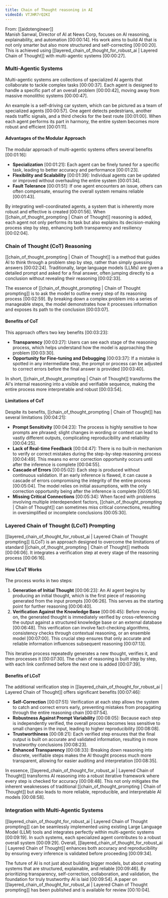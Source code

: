 ```yaml
---
title: Chain of Thought reasoning in AI
videoId: VTJHR7rQ2KI
---
```


From: [[aidotengineer]] <br/> 
Manish Sanwal, Director of AI at News Corp, focuses on AI reasoning, explainability, and automation <a class="yt-timestamp" data-t="00:00:14">[00:00:14]</a>. His work aims to build AI that is not only smarter but also more structured and self-correcting <a class="yt-timestamp" data-t="00:00:20">[00:00:20]</a>. This is achieved using [[layered_chain_of_thought_for_robust_ai | Layered Chain of Thought]] with multi-agentic systems <a class="yt-timestamp" data-t="00:00:27">[00:00:27]</a>.

### Multi-Agentic Systems
Multi-agentic systems are collections of specialized AI agents that collaborate to tackle complex tasks <a class="yt-timestamp" data-t="00:00:37">[00:00:37]</a>. Each agent is designed to handle a specific part of an overall problem <a class="yt-timestamp" data-t="00:00:42">[00:00:42]</a>, moving away from massive monolithic systems <a class="yt-timestamp" data-t="00:00:47">[00:00:47]</a>.

An example is a self-driving car system, which can be pictured as a team of specialized agents <a class="yt-timestamp" data-t="00:00:57">[00:00:57]</a>. One agent detects pedestrians, another reads traffic signals, and a third checks for the best route <a class="yt-timestamp" data-t="00:01:00">[00:01:00]</a>. When each agent performs its part in harmony, the entire system becomes more robust and efficient <a class="yt-timestamp" data-t="00:01:11">[00:01:11]</a>.

#### Advantages of the Modular Approach
The modular approach of multi-agentic systems offers several benefits <a class="yt-timestamp" data-t="00:01:16">[00:01:16]</a>:
*   **Specialization** <a class="yt-timestamp" data-t="00:01:21">[00:01:21]</a>: Each agent can be finely tuned for a specific task, leading to better accuracy and performance <a class="yt-timestamp" data-t="00:01:23">[00:01:23]</a>.
*   **Flexibility and Scalability** <a class="yt-timestamp" data-t="00:01:39">[00:01:39]</a>: Individual agents can be updated or improved without overhauling the entire system <a class="yt-timestamp" data-t="00:01:34">[00:01:34]</a>.
*   **Fault Tolerance** <a class="yt-timestamp" data-t="00:01:51">[00:01:51]</a>: If one agent encounters an issue, others can often compensate, ensuring the overall system remains reliable <a class="yt-timestamp" data-t="00:01:43">[00:01:43]</a>.

By integrating well-coordinated agents, a system that is inherently more robust and effective is created <a class="yt-timestamp" data-t="00:01:56">[00:01:56]</a>. When [[chain_of_thought_prompting | Chain of Thought]] reasoning is added, each agent not only performs its task but also explains its decision-making process step by step, enhancing both transparency and resiliency <a class="yt-timestamp" data-t="00:02:04">[00:02:04]</a>.

### Chain of Thought (CoT) Reasoning
[[chain_of_thought_prompting | Chain of Thought]] is a method that guides AI to think through a problem step by step, rather than simply guessing answers <a class="yt-timestamp" data-t="00:02:24">[00:02:24]</a>. Traditionally, large language models (LLMs) are given a detailed prompt and asked for a final answer, often jumping directly to a conclusion without revealing their reasoning <a class="yt-timestamp" data-t="00:02:33">[00:02:33]</a>.

The essence of [[chain_of_thought_prompting | Chain of Thought prompting]] is to ask the model to outline every step of its reasoning process <a class="yt-timestamp" data-t="00:02:59">[00:02:59]</a>. By breaking down a complex problem into a series of manageable steps, the model demonstrates how it processes information and exposes its path to the conclusion <a class="yt-timestamp" data-t="00:03:07">[00:03:07]</a>.

#### Benefits of CoT
This approach offers two key benefits <a class="yt-timestamp" data-t="00:03:23">[00:03:23]</a>:
*   **Transparency** <a class="yt-timestamp" data-t="00:03:27">[00:03:27]</a>: Users can see each stage of the reasoning process, which helps understand how the model is approaching the problem <a class="yt-timestamp" data-t="00:03:30">[00:03:30]</a>.
*   **Opportunity for Fine-tuning and Debugging** <a class="yt-timestamp" data-t="00:03:37">[00:03:37]</a>: If a mistake is spotted in any intermediate step, the prompt or process can be adjusted to correct errors before the final answer is provided <a class="yt-timestamp" data-t="00:03:40">[00:03:40]</a>.

In short, [[chain_of_thought_prompting | Chain of Thought]] transforms the AI's internal reasoning into a visible and verifiable sequence, making the entire process more interpretable and robust <a class="yt-timestamp" data-t="00:03:54">[00:03:54]</a>.

#### Limitations of CoT
Despite its benefits, [[chain_of_thought_prompting | Chain of Thought]] has several limitations <a class="yt-timestamp" data-t="00:04:21">[00:04:21]</a>:
*   **Prompt Sensitivity** <a class="yt-timestamp" data-t="00:04:23">[00:04:23]</a>: The process is highly sensitive to how prompts are phrased; slight changes in wording or context can lead to vastly different outputs, complicating reproducibility and reliability <a class="yt-timestamp" data-t="00:04:25">[00:04:25]</a>.
*   **Lack of Real-time Feedback** <a class="yt-timestamp" data-t="00:04:47">[00:04:47]</a>: There is no built-in mechanism to verify or correct mistakes during the step-by-step reasoning process <a class="yt-timestamp" data-t="00:04:49">[00:04:49]</a>. This means no error correction opportunity occurs until after the inference is complete <a class="yt-timestamp" data-t="00:04:55">[00:04:55]</a>.
*   **Cascade of Errors** <a class="yt-timestamp" data-t="00:05:02">[00:05:02]</a>: Each step is produced without continuous validation. If an early inference is flawed, it can cause a cascade of errors compromising the integrity of the entire process <a class="yt-timestamp" data-t="00:05:04">[00:05:04]</a>. The model relies on initial assumptions, with the only correction opportunity being after the inference is complete <a class="yt-timestamp" data-t="00:05:14">[00:05:14]</a>.
*   **Missing Critical Connections** <a class="yt-timestamp" data-t="00:05:34">[00:05:34]</a>: When faced with problems involving multiple interdependent factors, [[chain_of_thought_prompting | Chain of Thought]] can sometimes miss critical connections, resulting in oversimplified or incomplete conclusions <a class="yt-timestamp" data-t="00:05:30">[00:05:30]</a>.

### Layered Chain of Thought (LCoT) Prompting
[[layered_chain_of_thought_for_robust_ai | Layered Chain of Thought prompting]] (LCoT) is an approach designed to overcome the limitations of standard [[chain_of_thought_prompting | Chain of Thought]] methods <a class="yt-timestamp" data-t="00:06:06">[00:06:06]</a>. It integrates a verification step at every stage of the reasoning process <a class="yt-timestamp" data-t="00:06:16">[00:06:16]</a>.

#### How LCoT Works
The process works in two steps:
1.  **Generation of Initial Thought** <a class="yt-timestamp" data-t="00:06:23">[00:06:23]</a>: An AI agent begins by producing an initial thought, which is the first piece of reasoning generated from the input prompts <a class="yt-timestamp" data-t="00:06:26">[00:06:26]</a>. This serves as the starting point for further reasoning <a class="yt-timestamp" data-t="00:06:40">[00:06:40]</a>.
2.  **Verification Against the Knowledge Base** <a class="yt-timestamp" data-t="00:06:45">[00:06:45]</a>: Before moving on, the generated thought is immediately verified by cross-referencing the output against a structured knowledge base or an external database <a class="yt-timestamp" data-t="00:06:48">[00:06:48]</a>. This verification can involve fact-checking algorithms, consistency checks through contextual reasoning, or an ensemble model <a class="yt-timestamp" data-t="00:07:00">[00:07:00]</a>. This crucial step ensures that only accurate and reliable information influences subsequent reasoning <a class="yt-timestamp" data-t="00:07:13">[00:07:13]</a>.

This iterative process repeatedly generates a new thought, verifies it, and then processes it <a class="yt-timestamp" data-t="00:07:30">[00:07:30]</a>. The chain of reasoning is built step by step, with each link confirmed before the next one is added <a class="yt-timestamp" data-t="00:07:39">[00:07:39]</a>.

#### Benefits of LCoT
The additional verification step in [[layered_chain_of_thought_for_robust_ai | Layered Chain of Thought]] offers significant benefits <a class="yt-timestamp" data-t="00:07:46">[00:07:46]</a>:
*   **Self-Correction** <a class="yt-timestamp" data-t="00:07:51">[00:07:51]</a>: Verification at each step allows the system to catch and correct errors early, preventing mistakes from propagating through the entire reasoning chain <a class="yt-timestamp" data-t="00:07:54">[00:07:54]</a>.
*   **Robustness Against Prompt Variability** <a class="yt-timestamp" data-t="00:08:05">[00:08:05]</a>: Because each step is independently verified, the overall process becomes less sensitive to small changes in the input, leading to higher reproducibility <a class="yt-timestamp" data-t="00:08:08">[00:08:08]</a>.
*   **Trustworthiness** <a class="yt-timestamp" data-t="00:08:21">[00:08:21]</a>: Each verified step ensures that the final output is built on accurate and validated information, resulting in more trustworthy conclusions <a class="yt-timestamp" data-t="00:08:23">[00:08:23]</a>.
*   **Enhanced Transparency** <a class="yt-timestamp" data-t="00:08:33">[00:08:33]</a>: Breaking down reasoning into discrete, verifiable steps makes the AI thought process much more transparent, allowing for easier auditing and interpretation <a class="yt-timestamp" data-t="00:08:35">[00:08:35]</a>.

In essence, [[layered_chain_of_thought_for_robust_ai | Layered Chain of Thought]] transforms AI reasoning into a robust iterative framework where every step is checked for accuracy <a class="yt-timestamp" data-t="00:08:48">[00:08:48]</a>. This not only mitigates the inherent weaknesses of traditional [[chain_of_thought_prompting | Chain of Thought]] but also leads to more reliable, reproducible, and interpretable AI models <a class="yt-timestamp" data-t="00:08:58">[00:08:58]</a>.

### Integration with Multi-Agentic Systems
[[layered_chain_of_thought_for_robust_ai | Layered Chain of Thought prompting]] can be seamlessly implemented using existing Large Language Model (LLM) tools and integrates perfectly within multi-agentic systems <a class="yt-timestamp" data-t="00:09:19">[00:09:19]</a>. In such systems, each specialized agent contributes to a robust overall system <a class="yt-timestamp" data-t="00:09:29">[00:09:29]</a>. Overall, [[layered_chain_of_thought_for_robust_ai | Layered Chain of Thought]] enhances both accuracy and reproducibility by ensuring every inference is validated before proceeding <a class="yt-timestamp" data-t="00:09:34">[00:09:34]</a>.

The future of AI is not just about building bigger models, but about creating systems that are structured, explainable, and reliable <a class="yt-timestamp" data-t="00:09:46">[00:09:46]</a>. By prioritizing transparency, self-correction, collaboration, and validation, the foundation for truly trustworthy AI is laid <a class="yt-timestamp" data-t="00:09:54">[00:09:54]</a>. A paper on [[layered_chain_of_thought_for_robust_ai | Layered Chain of Thought prompting]] has been published and is available for review <a class="yt-timestamp" data-t="00:10:04">[00:10:04]</a>.